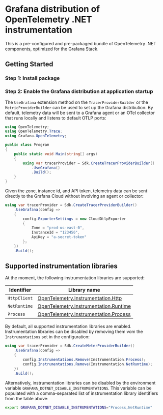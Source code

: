 # Grafana distribution of OpenTelemetry .NET instrumentation

This is a pre-configured and pre-packaged bundle of OpenTelemetry .NET
components, optimized for the Grafana Stack.

## Getting Started

### Step 1: Install package

### Step 2: Enable the Grafana distribution at application startup

The `UseGrafana` extension method on the `TracerProviderBuilder` or the
`MetricProviderBuilder` can be used to set up the Grafana distribution. By
default, telemetry data will be sent to a Grafana agent or an OTel collector
that runs locally and listens to default OTLP ports:

```csharp
using OpenTelemetry;
using OpenTelemetry.Trace;
using Grafana.OpenTelemetry;

public class Program
{
    public static void Main(string[] args)
    {
        using var tracerProvider = Sdk.CreateTracerProviderBuilder()
            .UseGrafana()
            .Build();
    }
}
```

Given the zone, instance id, and API token, telemetry data can be sent directly
to the Grafana Cloud without involving an agent or collector:

```csharp
using var tracerProvider = Sdk.CreateTracerProviderBuilder()
    .UseGrafana(config =>
    {
        config.ExporterSettings = new CloudOtlpExporter
        {
            Zone = "prod-us-east-0",
            InstanceId = "123456",
            ApiKey = "a-secret-token"
        };
    })
    .Build();
```

## Supported instrumentation libraries

At the moment, the following instrumentation libraries are supported:

| Identifier | Library name |
| ---------- | ------------ |
| `HttpClient` | [OpenTelemetry.Instrumentation.Http](https://www.nuget.org/packages/OpenTelemetry.Instrumentation.Http) |
| `NetRuntime` | [OpenTelemetry.Instrumentation.Runtime](https://www.nuget.org/packages/OpenTelemetry.Instrumentation.Runtime) |
| `Process`    | [OpenTelemetry.Instrumentation.Process](https://www.nuget.org/packages/OpenTelemetry.Instrumentation.Process) |

By default, all supported instrumentation libraries are enabled. Instrumentation
libraries can be disabled by removing them vom the `Instrumentations` set in the
configuration:

```csharp
using var tracerProvider = Sdk.CreateMeterProviderBuilder()
    .UseGrafana(config =>
    {
        config.Instrumentations.Remove(Instrumentation.Process);
        config.Instrumentations.Remove(Instrumentation.NetRuntime);
    })
    .Build();
```

Alternatively, instrumentation libraries can be disabled by the environment
variable `GRAFANA_DOTNET_DISABLE_INSTRUMENTATIONS`. This variable can be
populated with a comma-separated list of instrumentation library identifiers
from the table above:

```sh
export GRAFANA_DOTNET_DISABLE_INSTRUMENTATIONS="Process,NetRuntime"
```
